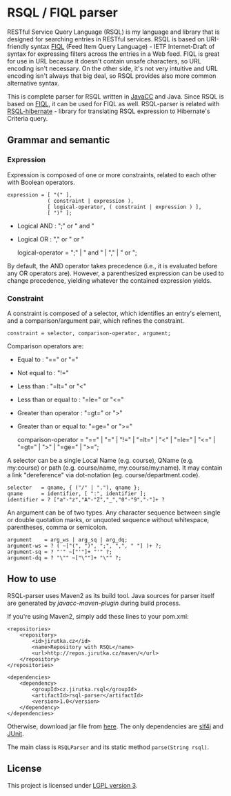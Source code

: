 # RSQL / FIQL parser

RESTful Service Query Language (RSQL) is my language and library that is designed for searching entries in RESTful services. RSQL is based on URI-friendly syntax [FIQL](http://tools.ietf.org/html/draft-nottingham-atompub-fiql-00) (Feed Item Query Language) - IETF Internet-Draft of syntax for expressing filters across the entries in a Web feed. FIQL is great for use in URL because it doesn't contain unsafe characters, so URL encoding isn't necessary. On the other side, it's not very intuitive and URL encoding isn't always that big deal, so RSQL provides also more common alternative syntax.

This is complete parser for RSQL written in [JavaCC](http://javacc.java.net/) and Java. Since RSQL is based on [FIQL](http://tools.ietf.org/html/draft-nottingham-atompub-fiql-00), it can be used for FIQL as well. RSQL-parser is related with [RSQL-hibernate](https://github.com/jirutka/rsql-hibernate) - library for translating RSQL expression to Hibernate's Criteria query.


## Grammar and semantic

### Expression

Expression is composed of one or more constraints, related to each other with Boolean operators.

    expression = [ "(" ],
                 ( constraint | expression ),
                 [ logical-operator, ( constraint | expression ) ],
                 [ ")" ];

* Logical AND : ";" or " and "
* Logical OR : "," or " or "
					
    logical-operator = ";" | " and " | "," | " or ";

By default, the AND operator takes precedence (i.e., it is evaluated before any OR operators are). However, a parenthesized expression can be used to change precedence, yielding whatever the contained expression yields.


### Constraint

A constraint is composed of a selector, which identifies an entry's element, and a comparison/argument pair, which refines the constraint.

    constraint = selector, comparison-operator, argument;

Comparison operators are:
* Equal to : "==" or "="
* Not equal to : "!="
* Less than : "=lt=" or "<"
* Less than or equal to : "=le=" or "<="
* Greater than operator : "=gt=" or ">"
* Greater than or equal to: "=ge=" or ">="

    comparison-operator = "==" | "=" | "!=" | "=lt=" | "<" | "=le=" | "<=" | "=gt=" | ">" | "=ge=" | ">=";

A selector can be a single Local Name (e.g. course), QName (e.g. my:course) or path (e.g. course/name, my:course/my:name). It may contain a link "dereference" via dot-notation (eg. course/department.code).

    selector   = qname, { ("/" | "."), qname };
    qname      = identifier, [ ":", identifier ];
    identifier = ? ["a"-"z","A"-"Z","_","0"-"9","-"]+ ?

An argument can be of two types. Any character sequence between single or double quotation marks, or unquoted sequence without whitespace, parentheses, comma or semicolon.

    argument    = arg_ws | arg_sq | arg_dq;
    argument-ws = ? ( ~["(", ")", ";", ",", " "] )+ ?;
    argument-sq = ? "'" ~["'"]+ "'" ?;
    argument-dq = ? "\"" ~["\""]+ "\"" ?;


## How to use

RSQL-parser uses Maven2 as its build tool. Java sources for parser itself are generated by _javacc-maven-plugin_ during build process.

If you're using Maven2, simply add these lines to your pom.xml:

    <repositories>
        <repository>
            <id>jirutka.cz</id>
            <name>Repository with RSQL</name>
            <url>http://repos.jirutka.cz/maven/</url>
        </repository>
    </repositories>

    <dependencies>
        <dependency>
            <groupId>cz.jirutka.rsql</groupId>
            <artifactId>rsql-parser</artifactId>
            <version>1.0</version>
        </dependency>
    </dependencies>

Otherwise, download jar file from [here](http://repos.jirutka.cz/maven/cz/jirutka/rsql/rsql-parser/1.0/rsql-parser-1.0.jar). The only dependencies are [slf4j](http://www.slf4j.org/) and [JUnit](http://www.junit.org/).

The main class is `RSQLParser` and its static method `parse(String rsql)`.


## License

This project is licensed under [LGPL version 3](http://www.gnu.org/licenses/lgpl.txt).